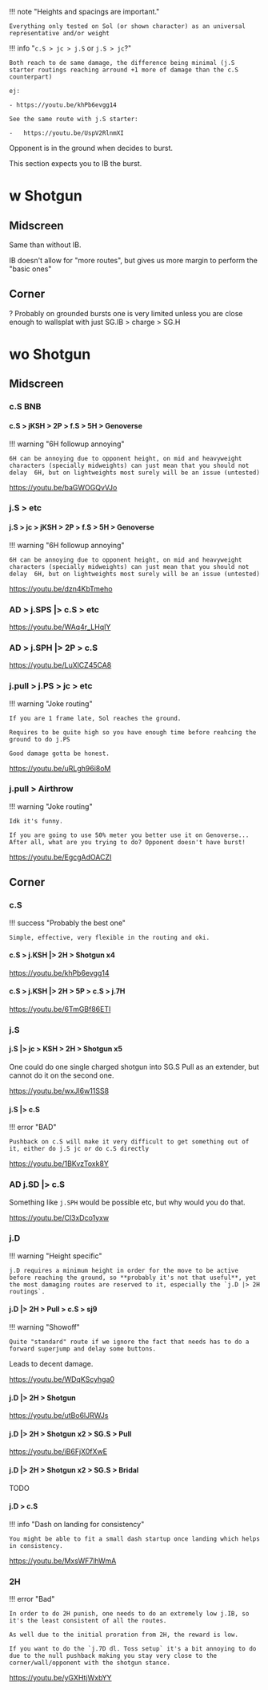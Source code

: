 
!!! note "Heights and spacings are important."

    Everything only tested on Sol (or shown character) as an universal representative and/or weight

!!! info "`c.S > jc > j.S` or `j.S > jc`?"

    Both reach to de same damage, the difference being minimal (j.S starter routings reaching arround +1 more of damage than the c.S counterpart)

    ej:

    - https://youtu.be/khPb6evgg14

    See the same route with j.S starter:

    -   https://youtu.be/UspV2RlnmXI

Opponent is in the ground when decides to burst.

This section expects you to IB the burst.

# w Shotgun

## Midscreen

Same than without IB.

IB doesn't allow for "more routes", but gives us more margin to perform the "basic ones"

## Corner

? Probably on grounded bursts one is very limited unless you are close enough to wallsplat with just SG.IB > charge > SG.H 

# wo Shotgun

## Midscreen

### c.S BNB

#### c.S > jKSH > 2P > f.S > 5H > Genoverse

!!! warning "6H followup annoying"

    6H can be annoying due to opponent height, on mid and heavyweight characters (specially midweights) can just mean that you should not delay  6H, but on lightweights most surely will be an issue (untested)

https://youtu.be/baGWOGQvVJo

### j.S > etc

#### j.S > jc > jKSH > 2P > f.S > 5H > Genoverse

!!! warning "6H followup annoying"

    6H can be annoying due to opponent height, on mid and heavyweight characters (specially midweights) can just mean that you should not delay  6H, but on lightweights most surely will be an issue (untested)

https://youtu.be/dzn4KbTmeho

### AD > j.SPS |> c.S > etc

https://youtu.be/WAq4r_LHqIY

### AD > j.SPH |> 2P > c.S

https://youtu.be/LuXlCZ45CA8

### j.pull > j.PS > jc > etc

!!! warning "Joke routing"

    If you are 1 frame late, Sol reaches the ground.

    Requires to be quite high so you have enough time before reahcing the ground to do j.PS

    Good damage gotta be honest.

https://youtu.be/uRLgh96i8oM

### j.pull > Airthrow

!!! warning "Joke routing"

    Idk it's funny.

    If you are going to use 50% meter you better use it on Genoverse... After all, what are you trying to do? Opponent doesn't have burst!

https://youtu.be/EgcgAdOACZI

## Corner

### c.S

!!! success "Probably the best one"

    Simple, effective, very flexible in the routing and oki.

#### c.S > j.KSH |> 2H > Shotgun x4

https://youtu.be/khPb6evgg14

#### c.S > j.KSH |> 2H > 5P > c.S > j.7H 

https://youtu.be/6TmGBf86ETI

### j.S

#### j.S |> jc > KSH > 2H > Shotgun x5

One could do one single charged shotgun into SG.S Pull as an extender, but cannot do it on the second one.

https://youtu.be/wxJl6w11SS8

#### j.S |> c.S

!!! error "BAD"

    Pushback on c.S will make it very difficult to get something out of it, either do j.S jc or do c.S directly

https://youtu.be/1BKvzToxk8Y

### AD j.SD |> c.S

Something like `j.SPH` would be possible etc, but why would you do that.

https://youtu.be/Cl3xDco1yxw

### j.D

!!! warning "Height specific"

    j.D requires a minimum height in order for the move to be active before reaching the ground, so **probably it's not that useful**, yet the most damaging routes are reserved to it, especially the `j.D |> 2H routings`.

#### j.D |> 2H > Pull > c.S > sj9

!!! warning "Showoff"

    Quite "standard" route if we ignore the fact that needs has to do a forward superjump and delay some buttons.

Leads to decent damage.

https://youtu.be/WDqKScyhga0

#### j.D |> 2H > Shotgun

https://youtu.be/utBo6lJRWJs

#### j.D |> 2H > Shotgun x2 > SG.S > Pull

https://youtu.be/iB6FjX0fXwE

#### j.D |> 2H > Shotgun x2 > SG.S > Bridal

TODO

#### j.D > c.S

!!! info "Dash on landing for consistency"

    You might be able to fit a small dash startup once landing which helps in consistency.

https://youtu.be/MxsWF7lhWmA

### 2H

!!! error "Bad"

    In order to do 2H punish, one needs to do an extremely low j.IB, so it's the least consistent of all the routes.

    As well due to the initial proration from 2H, the reward is low.

    If you want to do the `j.7D dl. Toss setup` it's a bit annoying to do due to the null pushback making you stay very close to the corner/wall/opponent with the shotgun stance.

https://youtu.be/yGXHtjWxbYY